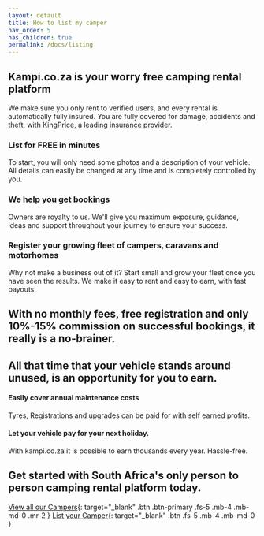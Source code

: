 ```yaml
---
layout: default
title: How to list my camper
nav_order: 5
has_children: true
permalink: /docs/listing
---
```


## Kampi.co.za is your worry free camping rental platform
We make sure you only rent to verified users, and every rental is automatically fully insured.
You are fully covered for damage, accidents and theft, with KingPrice, a leading insurance provider.

### List for FREE in minutes
To start, you will only need some photos and a description of your vehicle. All details can easily be changed at any time and is completely controlled by you.

### We help you get bookings
Owners are royalty to us. We'll give you maximum exposure, guidance, ideas and support throughout your journey to ensure your success.

### Register your growing fleet of campers, caravans and motorhomes
Why not make a business out of it? Start small and grow your fleet once you have seen the results. We make it easy to rent and easy to earn, with fast payouts.

## With no monthly fees, free registration and only 10%-15% commission on successful bookings, it really is a no-brainer.

## All that time that your vehicle stands around unused, is an opportunity for you to earn.

#### Easily cover annual maintenance costs
Tyres, Registrations and upgrades can be paid for with self earned profits.

#### Let your vehicle pay for your next holiday.
With kampi.co.za it is possible to earn thousands every year. Hassle-free.

## Get started with South Africa's only person to person camping rental platform today.
[View all our Campers](https://kampi.co.za/s){: target="_blank" .btn .btn-primary .fs-5 .mb-4 .mb-md-0 .mr-2 } [List your Camper](https://www.kampi.co.za/become-a-owner){: target="_blank" .btn .fs-5 .mb-4 .mb-md-0 }


